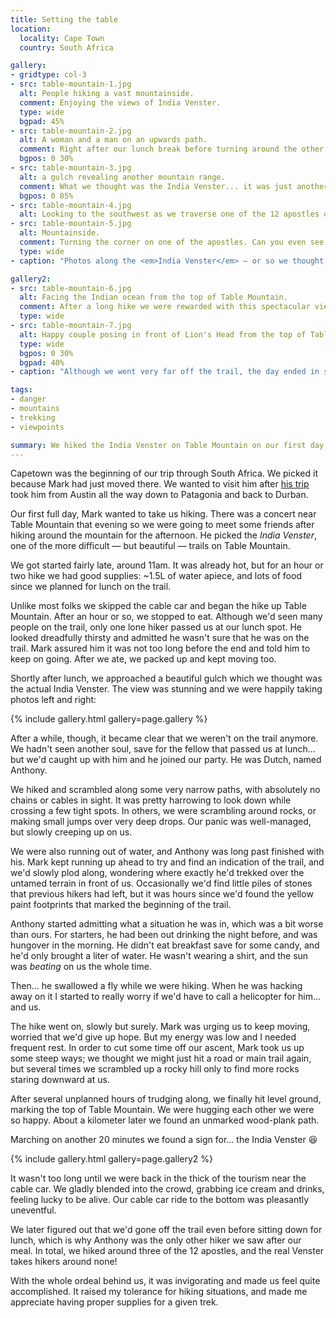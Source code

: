 ```yaml
---
title: Setting the table
location:
  locality: Cape Town
  country: South Africa

gallery:
- gridtype: col-3
- src: table-mountain-1.jpg
  alt: People hiking a vast mountainside.
  comment: Enjoying the views of India Venster.
  type: wide
  bgpad: 45%
- src: table-mountain-2.jpg
  alt: A woman and a man on an upwards path.
  comment: Right after our lunch break before turning around the other side of Table Mountain.
  bgpos: 0 30%
- src: table-mountain-3.jpg
  alt: a gulch revealing another mountain range.
  comment: What we thought was the India Venster... it was just another gulch.
  bgpos: 0 85%
- src: table-mountain-4.jpg
  alt: Looking to the southwest as we traverse one of the 12 apostles of Table Mountain.
- src: table-mountain-5.jpg
  alt: Mountainside.
  comment: Turning the corner on one of the apostles. Can you even see the others?
  type: wide
- caption: "Photos along the <em>India Venster</em> — or so we thought."

gallery2:
- src: table-mountain-6.jpg
  alt: Facing the Indian ocean from the top of Table Mountain.
  comment: After a long hike we were rewarded with this spectacular view of the Indian Ocean.
  type: wide
- src: table-mountain-7.jpg
  alt: Happy couple posing in front of Lion's Head from the top of Table Mountain.
  type: wide
  bgpos: 0 30%
  bgpad: 40%
- caption: "Although we went very far off the trail, the day ended in success. We finished the long day with a beautiful view of Cape Town including <em>Lion's Head</em> mountain and Robben Island."

tags:
- danger
- mountains
- trekking
- viewpoints

summary: We hiked the India Venster on Table Mountain on our first day in South Africa. It was an unintentionally intense hike because we went off the trail.
---
```


Capetown was the beginning of our trip through South Africa. We picked it because Mark had just moved there. We wanted to visit him after [his trip](http://tunafish.es) took him from Austin all the way down to Patagonia and back to Durban.

Our first full day, Mark wanted to take us hiking. There was a concert near Table Mountain that evening so we were going to meet some friends after hiking around the mountain for the afternoon. He picked the _India Venster_, one of the more difficult — but beautiful — trails on Table Mountain.

We got started fairly late, around 11am. It was already hot, but for an hour or two hike we had good supplies: ~1.5L of water apiece, and lots of food since we planned for lunch on the trail.

Unlike most folks we skipped the cable car and began the hike up Table Mountain. After an hour or so, we stopped to eat. Although we'd seen many people on the trail, only one lone hiker passed us at our lunch spot. He looked dreadfully thirsty and admitted he wasn't sure that he was on the trail. Mark assured him it was not too long before the end and told him to keep on going. After we ate, we packed up and kept moving too.

Shortly after lunch, we approached a beautiful gulch which we thought was the actual India Venster. The view was stunning and we were happily taking photos left and right:

{% include gallery.html gallery=page.gallery %}

After a while, though, it became clear that we weren't on the trail anymore. We hadn't seen another soul, save for the fellow that passed us at lunch... but we'd caught up with him and he joined our party. He was Dutch, named Anthony.

We hiked and scrambled along some very narrow paths, with absolutely no chains or cables in sight. It was pretty harrowing to look down while crossing a few tight spots. In others, we were scrambling around rocks, or making small jumps over very deep drops. Our panic was well-managed, but slowly creeping up on us.

We were also running out of water, and Anthony was long past finished with his. Mark kept running up ahead to try and find an indication of the trail, and we'd slowly plod along, wondering where exactly he'd trekked over the untamed terrain in front of us. Occasionally we'd find little piles of stones that previous hikers had left, but it was hours since we'd found the yellow paint footprints that marked the beginning of the trail.

Anthony started admitting what a situation he was in, which was a bit worse than ours. For starters, he had been out drinking the night before, and was hungover in the morning. He didn't eat breakfast save for some candy, and he'd only brought a liter of water. He wasn't wearing a shirt, and the sun was _beating_ on us the whole time.

Then... he swallowed a fly while we were hiking. When he was hacking away on it I started to really worry if we'd have to call a helicopter for him... and us.

The hike went on, slowly but surely. Mark was urging us to keep moving, worried that we'd give up hope. But my energy was low and I needed frequent rest. In order to cut some time off our ascent, Mark took us up some steep ways; we thought we might just hit a road or main trail again, but several times we scrambled up a rocky hill only to find more rocks staring downward at us.

After several unplanned hours of trudging along, we finally hit level ground, marking the top of Table Mountain. We were hugging each other we were so happy. About a kilometer later we found an unmarked wood-plank path.

Marching on another 20 minutes we found a sign for... the India Venster 😆

{% include gallery.html gallery=page.gallery2 %}

It wasn't too long until we were back in the thick of the tourism near the cable car. We gladly blended into the crowd, grabbing ice cream and drinks, feeling lucky to be alive. Our cable car ride to the bottom was pleasantly uneventful.

We later figured out that we'd gone off the trail even before sitting down for lunch, which is why Anthony was the only other hiker we saw after our meal. In total, we hiked around three of the 12 apostles, and the real Venster takes hikers around none! 

With the whole ordeal behind us, it was invigorating and made us feel quite accomplished. It raised my tolerance for hiking situations, and made me appreciate having proper supplies for a given trek.
